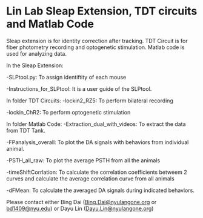 # Lin Lab Sleap Extension, TDT circuits and Matlab Code
 Sleap extension is for identity correction after tracking. TDT Circuit is for fiber photometry recording and optogenetic stimulation. Matlab code is used for analyzing data.

In the Sleap Extension:

-SLPtool.py: To assign identiftity of each mouse

-Instructions_for_SLPtool: It is a user guide of the SLPtool.

In folder TDT Circuits:
-lockin2_RZ5: To perform bilateral recording

-lockin_ChR2: To perform optogenetic stimulation

In folder Matlab Code:
-Extraction_dual_with_videos: To extract the data from TDT Tank.

-FPanalysis_overall: To plot the DA signals with behaviors from individual animal.

-PSTH_all_raw: To plot the average PSTH from all the animals

-timeShiftCorrlation: To calculate the correlation coefficients betweem 2 curves and calculate the average correlation curve from all animals

-dFMean: To calculate the averaged DA signals during indicated behaviors.



Please contact either Bing Dai (Bing.Dai@nyulangone.org or bd1409@nyu.edu) or Dayu Lin (Dayu.Lin@nyulangone.org)

